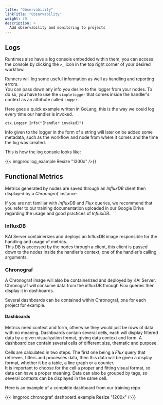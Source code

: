 ```yaml
---
title: "Observability"
linkTitle: "Observability"
weight: 70
description: >
  Add observability and monitoring to projects
---
```


## Logs

Runtimes also have a log console embedded within them, you can access the console by clicking the `>_` icon in the top right corner of your desired workflow.

Runners will log some useful information as well as handling and reporting errors.  
You can pass down any info you desire to the logger from your nodes. To do so, you have to use the `simplelogger` that comes inside the handler's context as an attribute called `Logger`.

Here goes a quick example written in GoLang, this is the way we could log every time our handler is invoked.

`ctx.Logger.Info("[handler invoked]")`

Info given to the logger in the form of a string will later on be added some metadata, such as the workflow and node from where it comes and the time the log was created.

This is how the log console looks like:

{{< imgproc log_example Resize "1200x" />}}

## Functional Metrics

Metrics generated by nodes are saved through an *InfluxDB* client then displayed by a *Chronograf* instance.

If you are not familiar with *InfluxDB* and *Flux* queries, we recommend that you refer to our training documentation uploaded in our Google Drive regarding the usage and good practices of *InfluxDB*.

### InfluxDB

KAI Server containerizes and deploys an InfluxDB image responsible for the handling and usage of metrics.  
This DB is accessed by the nodes through a client, this client is passed down to the nodes inside the handler's context, one of the handler's calling arguments.

### Chronograf

A Chronograf image will also be containerized and deployed by KAI Server. Chronograf will consume data from the influxDB through *Flux* queries then display it in dashboards.

Several dashboards can be contained within Chronograf, one for each project for example.

#### Dashboards

Metrics need context and form, otherwise they would just be rows of data with no meaning.
Dashboards contain several cells, each will display filtered data by a given visualization format, giving data context and form. A dashboard can contain several cells of different size, thematic and purpose.

Cells are calculated in two steps. The first one being a *Flux* query that retrieves, filters and processes data, then this data will be given a display format, whether it be a table, a line graph or a counter.  
It is important to choose for the cell a proper and fitting visual format, so data can have a proper meaning. Data can also be grouped by tags, so several contexts can be displayed in the same cell.

Here is an example of a complete dashboard from our training repo.

{{< imgproc chronograf_dashboard_example Resize "1200x" />}}
